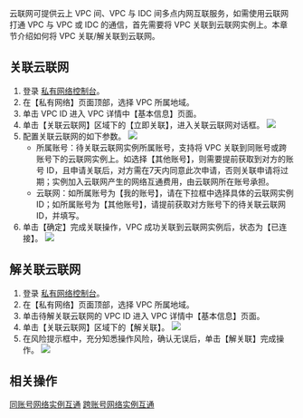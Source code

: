 云联网可提供云上 VPC 间、VPC 与 IDC 间多点内网互联服务，如需使用云联网打通 VPC 与 VPC 或 IDC 的通信，首先需要将 VPC 关联到云联网实例上。本章节介绍如何将 VPC 关联/解关联到云联网。

## 关联云联网
1. 登录 [私有网络控制台](https://console.cloud.tencent.com/vpc)。
2. 在【私有网络】页面顶部，选择 VPC 所属地域。
3. 单击 VPC ID 进入 VPC 详情中【基本信息】页面。
4. 单击【关联云联网】区域下的【立即关联】，进入关联云联网对话框。
![](https://main.qcloudimg.com/raw/5121552f85a1943c58a621b7d42c0dde.png)
5. 配置关联云联网的如下参数。
    ![](https://main.qcloudimg.com/raw/b130552b31b53a7b8ea1d87139824a85.png) 
	+  所属账号：待关联云联网实例所属账号，支持将 VPC 关联到同账号或跨账号下的云联网实例上。如选择【其他账号】，则需要提前获取到对方的账号 ID，且申请关联后，对方需在7天内同意此次申请，否则关联申请将过期；实例加入云联网产生的网络互通费用，由云联网所在账号承担。      
	+  云联网：如所属账号为【我的账号】，请在下拉框中选择具体的云联网实例 ID；如所属账号为【其他账号】，请提前获取对方账号下的待关联云联网 ID，并填写。 
6. 单击【确定】完成关联操作，VPC 成功关联到云联网实例后，状态为【已连接】。
    ![](https://main.qcloudimg.com/raw/49235e8bb6c008c3c78b09d7d6e9de38.png)
		
## 解关联云联网
1. 登录 [私有网络控制台](https://console.cloud.tencent.com/vpc)。
2. 在【私有网络】页面顶部，选择 VPC 所属地域。
3. 单击待解关联云联网的 VPC ID 进入 VPC 详情中【基本信息】页面。
4. 单击【关联云联网】区域下的【解关联】。
    ![](https://main.qcloudimg.com/raw/282690453ee15ba7f03a599c4b4cac72.png)
5. 在风险提示框中，充分知悉操作风险，确认无误后，单击【解关联】完成操作。
    ![](https://main.qcloudimg.com/raw/cbb99a31ae88e9ccdefd7990344610ab.png)


## 相关操作
[同账号网络实例互通](https://cloud.tencent.com/document/product/877/30804)
[跨账号网络实例互通](https://cloud.tencent.com/document/product/877/30805)
